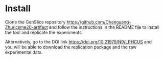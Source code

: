 # Install

Clone the GenSlice repository <https://github.com/Chenguang-Zhu/icsme20-artifact> and follow the instructions in the README file to install the tool and replicate the experiments.

Alternatively, go to the DOI link <https://doi.org/10.21979/N9/LPHCUS> and you will be able to download the replication package and the raw experimental data.